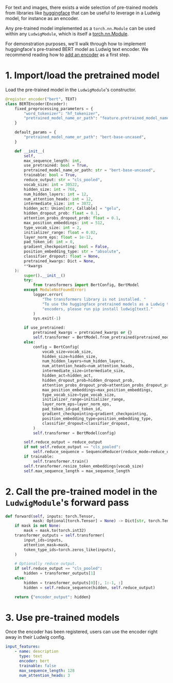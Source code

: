 For text and images, there exists a wide selection of pre-trained models from
libraries like [huggingface](https://huggingface.co/) that can be useful to
leverage in a Ludwig model, for instance as an encoder.

Any pre-trained model implemented as a `torch.nn.Module` can be used within any
`LudwigModule`, which is itself a [torch.nn.Module](https://pytorch.org/docs/stable/generated/torch.nn.Module.html).

For demonstration purposes, we'll walk through how to implement huggingface's
pre-trained BERT model as Ludwig text encoder. We recommend reading how to
[add an encoder](../add_an_encoder) as a first step.

# 1. Import/load the pretrained model

Load the pre-trained model in the `LudwigModule`'s constructor.

```python
@register_encoder("bert", TEXT)
class BERTEncoder(Encoder):
    fixed_preprocessing_parameters = {
        "word_tokenizer": "hf_tokenizer",
        "pretrained_model_name_or_path": "feature.pretrained_model_name_or_path",
    }

    default_params = {
        "pretrained_model_name_or_path": "bert-base-uncased",
    }

    def __init__(
        self,
        max_sequence_length: int,
        use_pretrained: bool = True,
        pretrained_model_name_or_path: str = "bert-base-uncased",
        trainable: bool = True,
        reduce_output: str = "cls_pooled",
        vocab_size: int = 30522,
        hidden_size: int = 768,
        num_hidden_layers: int = 12,
        num_attention_heads: int = 12,
        intermediate_size: int = 3072,
        hidden_act: Union[str, Callable] = "gelu",
        hidden_dropout_prob: float = 0.1,
        attention_probs_dropout_prob: float = 0.1,
        max_position_embeddings: int = 512,
        type_vocab_size: int = 2,
        initializer_range: float = 0.02,
        layer_norm_eps: float = 1e-12,
        pad_token_id: int = 0,
        gradient_checkpointing: bool = False,
        position_embedding_type: str = "absolute",
        classifier_dropout: float = None,
        pretrained_kwargs: Dict = None,
        **kwargs
    ):
        super().__init__()
        try:
            from transformers import BertConfig, BertModel
        except ModuleNotFoundError:
            logger.error(
                "The transformers library is not installed. "
                "To use the huggingface pretrained models as a Ludwig text "
                "encoders, please run pip install ludwig[text]."
            )
            sys.exit(-1)

        if use_pretrained:
            pretrained_kwargs = pretrained_kwargs or {}
            self.transformer = BertModel.from_pretrained(pretrained_model_name_or_path, **pretrained_kwargs)
        else:
            config = BertConfig(
                vocab_size=vocab_size,
                hidden_size=hidden_size,
                num_hidden_layers=num_hidden_layers,
                num_attention_heads=num_attention_heads,
                intermediate_size=intermediate_size,
                hidden_act=hidden_act,
                hidden_dropout_prob=hidden_dropout_prob,
                attention_probs_dropout_prob=attention_probs_dropout_prob,
                max_position_embeddings=max_position_embeddings,
                type_vocab_size=type_vocab_size,
                initializer_range=initializer_range,
                layer_norm_eps=layer_norm_eps,
                pad_token_id=pad_token_id,
                gradient_checkpointing=gradient_checkpointing,
                position_embedding_type=position_embedding_type,
                classifier_dropout=classifier_dropout,
            )
            self.transformer = BertModel(config)

        self.reduce_output = reduce_output
        if not self.reduce_output == "cls_pooled":
            self.reduce_sequence = SequenceReducer(reduce_mode=reduce_output)
        if trainable:
            self.transformer.train()
        self.transformer.resize_token_embeddings(vocab_size)
        self.max_sequence_length = max_sequence_length
```

# 2. Call the pre-trained model in the `LudwigModule`'s forward pass

```python
def forward(self, inputs: torch.Tensor,
            mask: Optional[torch.Tensor] = None) -> Dict[str, torch.Tensor]:
    if mask is not None:
        mask = mask.to(torch.int32)
    transformer_outputs = self.transformer(
        input_ids=inputs,
        attention_mask=mask,
        token_type_ids=torch.zeros_like(inputs),
    )

    # Optionally reduce output.
    if self.reduce_output == "cls_pooled":
        hidden = transformer_outputs[1]
    else:
        hidden = transformer_outputs[0][:, 1:-1, :]
        hidden = self.reduce_sequence(hidden, self.reduce_output)

    return {"encoder_output": hidden}
```

# 3. Use pre-trained models

Once the encoder has been registered, users can use the encoder right away in
their Ludwig config.

```yaml
input_features:
    - name: description
      type: text
      encoder: bert
      trainable: false
      max_sequence_length: 128
      num_attention_heads: 3
```
